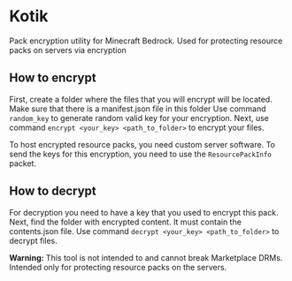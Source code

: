 # Kotik
Pack encryption utility for Minecraft Bedrock. Used for protecting resource packs on servers via encryption

## How to encrypt
First, create a folder where the files that you will encrypt will be located. Make sure that there is a manifest.json file in this folder
Use command `random_key` to generate random valid key for your encryption.
Next, use command `encrypt <your_key> <path_to_folder>` to encrypt your files.

To host encrypted resource packs, you need custom server software. To send the keys for this encryption, you need to use the `ResourcePackInfo` packet.

## How to decrypt
For decryption you need to have a key that you used to encrypt this pack. Next, find the folder with encrypted content. It must contain the contents.json file.
Use command `decrypt <your_key> <path_to_folder>` to decrypt files.

**Warning:** This tool is not intended to and cannot break Marketplace DRMs. Intended only for protecting resource packs on the servers.
